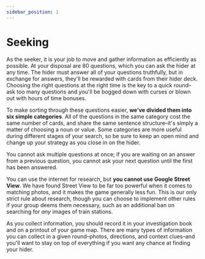 ```yaml
---
sidebar_position: 1
---
```

# Seeking

As the seeker, it is your job to move and gather information as efficiently as possible. At your disposal are 80 questions, which you can ask the hider at any time. The hider must answer all of your questions truthfully, but in exchange for answers, they'll be rewarded with cards from their hider deck. Choosing the right questions at the right time is the key to a quick round–ask too many questions and you'll be bogged down with curses or blown out with hours of time bonuses.

To make sorting through these questions easier, **we've divided them into six simple categories**. All of the questions in the same category cost the same number of cards, and share the same sentence structure–it's simply a matter of choosing a noun or value. Some categories are more useful during different stages of your search, so be sure to keep an open mind and change up your strategy as you close in on the hider.

You cannot ask multiple questions at once; if you are waiting on an answer from a previous question, you cannot ask your next question until the first has been answered.

You can use the internet for research, but **you cannot use Google Street View**. We have found Street View to be far too powerful when it comes to matching photos, and it makes the game generally less fun. This is our only strict rule about research, though you can choose to implement other rules if your group deems them necessary, such as an additional ban on searching for _any_ images of train stations.

As you collect information, you should record it in your investigation book and on a printout of your game map. There are many types of information you can collect in a given round–photos, directions, and context clues–and you'll want to stay on top of everything if you want any chance at finding your hider.
